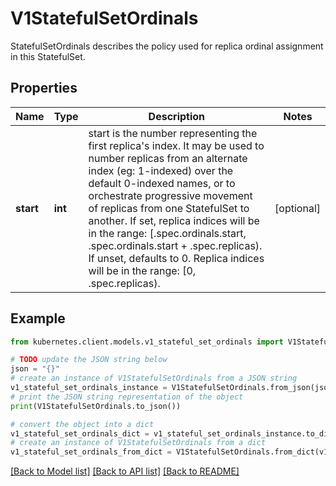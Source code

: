 # V1StatefulSetOrdinals

StatefulSetOrdinals describes the policy used for replica ordinal assignment in this StatefulSet.

## Properties

Name | Type | Description | Notes
------------ | ------------- | ------------- | -------------
**start** | **int** | start is the number representing the first replica&#39;s index. It may be used to number replicas from an alternate index (eg: 1-indexed) over the default 0-indexed names, or to orchestrate progressive movement of replicas from one StatefulSet to another. If set, replica indices will be in the range:   [.spec.ordinals.start, .spec.ordinals.start + .spec.replicas). If unset, defaults to 0. Replica indices will be in the range:   [0, .spec.replicas). | [optional] 

## Example

```python
from kubernetes.client.models.v1_stateful_set_ordinals import V1StatefulSetOrdinals

# TODO update the JSON string below
json = "{}"
# create an instance of V1StatefulSetOrdinals from a JSON string
v1_stateful_set_ordinals_instance = V1StatefulSetOrdinals.from_json(json)
# print the JSON string representation of the object
print(V1StatefulSetOrdinals.to_json())

# convert the object into a dict
v1_stateful_set_ordinals_dict = v1_stateful_set_ordinals_instance.to_dict()
# create an instance of V1StatefulSetOrdinals from a dict
v1_stateful_set_ordinals_from_dict = V1StatefulSetOrdinals.from_dict(v1_stateful_set_ordinals_dict)
```
[[Back to Model list]](../README.md#documentation-for-models) [[Back to API list]](../README.md#documentation-for-api-endpoints) [[Back to README]](../README.md)


